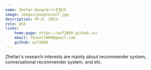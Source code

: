 ```yaml
---
name: Zhefan Wang<br/>王哲凡
image: images/people/wzf.jpg
description: Ph.D. 2023-  
role: phd
links:  
    home-page: https://wzf2000.github.io/
    email: thuwzf2000@gmail.com
    github: wzf2000
---
```


Zhefan's research interests are mainly about recommender system, conversational recommender system, and etc.
